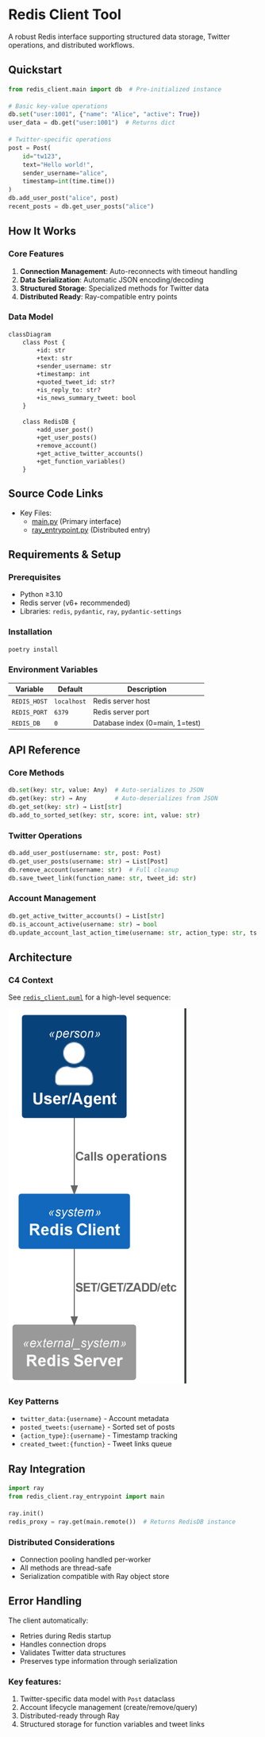 # Redis Client Tool

A robust Redis interface supporting structured data storage, Twitter operations, and distributed workflows.

## Quickstart

```python
from redis_client.main import db  # Pre-initialized instance

# Basic key-value operations
db.set("user:1001", {"name": "Alice", "active": True})
user_data = db.get("user:1001")  # Returns dict

# Twitter-specific operations
post = Post(
    id="tw123",
    text="Hello world!",
    sender_username="alice",
    timestamp=int(time.time())
)
db.add_user_post("alice", post)
recent_posts = db.get_user_posts("alice")
```

## How It Works

### Core Features
1. **Connection Management**: Auto-reconnects with timeout handling
2. **Data Serialization**: Automatic JSON encoding/decoding
3. **Structured Storage**: Specialized methods for Twitter data
4. **Distributed Ready**: Ray-compatible entry points

### Data Model
```mermaid
classDiagram
    class Post {
        +id: str
        +text: str
        +sender_username: str
        +timestamp: int
        +quoted_tweet_id: str?
        +is_reply_to: str?
        +is_news_summary_tweet: bool
    }
    
    class RedisDB {
        +add_user_post()
        +get_user_posts()
        +remove_account()
        +get_active_twitter_accounts()
        +get_function_variables()
    }
```

## Source Code Links
- Key Files:
  - [main.py](https://github.com/prxs-ai/praxis-tool-examples/blob/main/tools/redis_client/src/redis_client/main.py) (Primary interface)
  - [ray_entrypoint.py](https://github.com/prxs-ai/praxis-tool-examples/blob/main/tools/redis_client/src/redis_client/ray_entrypoint.py) (Distributed entry)

## Requirements & Setup

### Prerequisites
- Python ≥3.10
- Redis server (v6+ recommended)
- Libraries: `redis`, `pydantic`, `ray`, `pydantic-settings`

### Installation
```bash
poetry install
```

### Environment Variables
| Variable | Default | Description |
|----------|---------|-------------|
| `REDIS_HOST` | `localhost` | Redis server host |
| `REDIS_PORT` | `6379` | Redis server port |
| `REDIS_DB` | `0` | Database index (0=main, 1=test) |

## API Reference

### Core Methods
```python
db.set(key: str, value: Any)  # Auto-serializes to JSON
db.get(key: str) → Any        # Auto-deserializes from JSON
db.get_set(key: str) → List[str]
db.add_to_sorted_set(key: str, score: int, value: str)
```

### Twitter Operations
```python
db.add_user_post(username: str, post: Post)
db.get_user_posts(username: str) → List[Post]
db.remove_account(username: str)  # Full cleanup
db.save_tweet_link(function_name: str, tweet_id: str)
```

### Account Management
```python
db.get_active_twitter_accounts() → List[str]
db.is_account_active(username: str) → bool
db.update_account_last_action_time(username: str, action_type: str, ts: float)
```

## Architecture

### C4 Context
See [`redis_client.puml`](./images/diagrams/redis_client/redis_client.puml) for a high-level sequence:

![redis_client.png](./images/diagrams/redis_client/redis_client.png)


### Key Patterns
- `twitter_data:{username}` - Account metadata
- `posted_tweets:{username}` - Sorted set of posts
- `{action_type}:{username}` - Timestamp tracking
- `created_tweet:{function}` - Tweet links queue

## Ray Integration

```python
import ray
from redis_client.ray_entrypoint import main

ray.init()
redis_proxy = ray.get(main.remote())  # Returns RedisDB instance
```

### Distributed Considerations
- Connection pooling handled per-worker
- All methods are thread-safe
- Serialization compatible with Ray object store

## Error Handling

The client automatically:
- Retries during Redis startup
- Handles connection drops
- Validates Twitter data structures
- Preserves type information through serialization

### Key features:
1. Twitter-specific data model with `Post` dataclass
2. Account lifecycle management (create/remove/query)
3. Distributed-ready through Ray
4. Structured storage for function variables and tweet links
